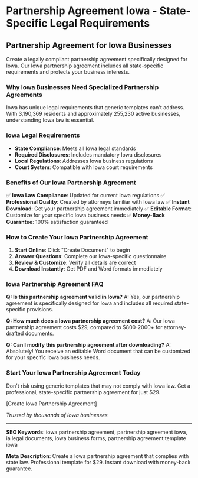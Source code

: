 # Partnership Agreement Iowa - State-Specific Legal Requirements

## Partnership Agreement for Iowa Businesses

Create a legally compliant partnership agreement specifically designed for Iowa. Our Iowa partnership agreement includes all state-specific requirements and protects your business interests.

### Why Iowa Businesses Need Specialized Partnership Agreements

Iowa has unique legal requirements that generic templates can't address. With 3,190,369 residents and approximately 255,230 active businesses, understanding Iowa law is essential.

### Iowa Legal Requirements

- **State Compliance**: Meets all Iowa legal standards
- **Required Disclosures**: Includes mandatory Iowa disclosures
- **Local Regulations**: Addresses Iowa business regulations
- **Court System**: Compatible with Iowa court requirements

### Benefits of Our Iowa Partnership Agreement

✅ **Iowa Law Compliance**: Updated for current Iowa regulations
✅ **Professional Quality**: Created by attorneys familiar with Iowa law
✅ **Instant Download**: Get your partnership agreement immediately
✅ **Editable Format**: Customize for your specific Iowa business needs
✅ **Money-Back Guarantee**: 100% satisfaction guaranteed

### How to Create Your Iowa Partnership Agreement

1. **Start Online**: Click "Create Document" to begin
2. **Answer Questions**: Complete our Iowa-specific questionnaire
3. **Review & Customize**: Verify all details are correct
4. **Download Instantly**: Get PDF and Word formats immediately

### Iowa Partnership Agreement FAQ

**Q: Is this partnership agreement valid in Iowa?**
A: Yes, our partnership agreement is specifically designed for Iowa and includes all required state-specific provisions.

**Q: How much does a Iowa partnership agreement cost?**
A: Our Iowa partnership agreement costs $29, compared to $800-2000+ for attorney-drafted documents.

**Q: Can I modify this partnership agreement after downloading?**
A: Absolutely! You receive an editable Word document that can be customized for your specific Iowa business needs.

### Start Your Iowa Partnership Agreement Today

Don't risk using generic templates that may not comply with Iowa law. Get a professional, state-specific partnership agreement for just $29.

[Create Iowa Partnership Agreement]

_Trusted by thousands of Iowa businesses_

---

**SEO Keywords**: iowa partnership agreement, partnership agreement iowa, ia legal documents, iowa business forms, partnership agreement template iowa

**Meta Description**: Create a Iowa partnership agreement that complies with state law. Professional template for $29. Instant download with money-back guarantee.
